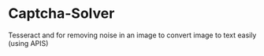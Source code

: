 # Captcha-Solver
Tesseract and for removing noise in an image to convert image to text easily (using APIS)
